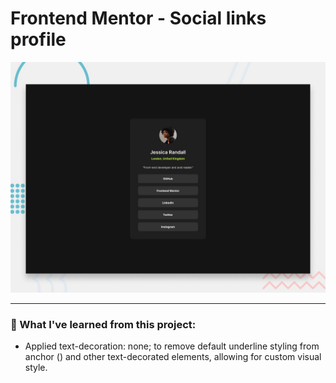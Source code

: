 # Frontend Mentor - Social links profile

![Design preview for the Social links profile coding challenge](./preview.jpg)

---

### 🧠 What I've learned from this project:

- Applied text-decoration: none; to remove default underline styling from anchor (<a>) and other text-decorated elements, allowing for custom visual style.
